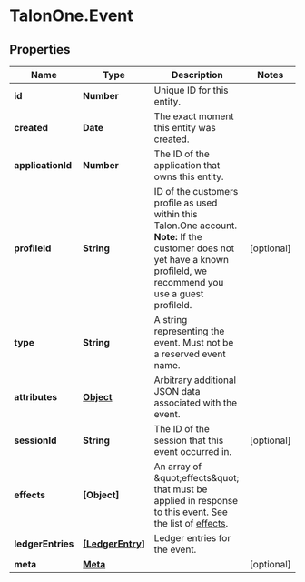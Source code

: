 # TalonOne.Event

## Properties

Name | Type | Description | Notes
------------ | ------------- | ------------- | -------------
**id** | **Number** | Unique ID for this entity. | 
**created** | **Date** | The exact moment this entity was created. | 
**applicationId** | **Number** | The ID of the application that owns this entity. | 
**profileId** | **String** | ID of the customers profile as used within this Talon.One account.  **Note:** If the customer does not yet have a known profileId, we recommend you use a guest profileId.  | [optional] 
**type** | **String** | A string representing the event. Must not be a reserved event name. | 
**attributes** | [**Object**](.md) | Arbitrary additional JSON data associated with the event. | 
**sessionId** | **String** | The ID of the session that this event occurred in. | [optional] 
**effects** | **[Object]** | An array of \&quot;effects\&quot; that must be applied in response to this event. See the list of [effects](/docs/dev/integration-api/api-effects).  | 
**ledgerEntries** | [**[LedgerEntry]**](LedgerEntry.md) | Ledger entries for the event. | 
**meta** | [**Meta**](Meta.md) |  | [optional] 


